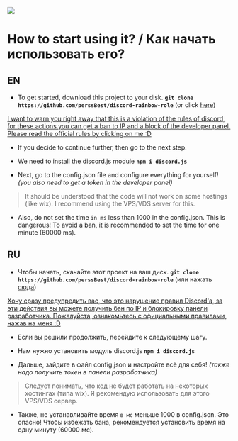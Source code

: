 ![](https://media.discordapp.net/attachments/739837049238192192/739841772292931594/90n5EphpyI.gif)

# How to start using it? / Как начать использовать его?

## EN

- To get started, download this project to your disk. **`git clone https://github.com/perssBest/discord-rainbow-role`** (or click [here](https://github.com/perssBest/discord-rainbow-role/archive/master.zip))

[I want to warn you right away that this is a violation of the rules of discord, for these actions you can get a ban to IP and a block of the developer panel. Please read the official rules by clicking on me :D](https://discordapp.com/terms)

- If you decide to continue further, then go to the next step.

- We need to install the discord.js module **`npm i discord.js`**

- Next, go to the сonfig.json file and configure everything for yourself! *(you also need to get a token in the developer panel)*

> It should be understood that the code will not work on some hostings (like wix). I recommend using the VPS/VDS server for this.

- Also, do not set the time `in ms` less than 1000 in the config.json. This is dangerous! To avoid a ban, it is recommended to set the time for one minute (60000 ms).

## RU

- Чтобы начать, скачайте этот проект на ваш диск. **`git clone https://github.com/perssBest/discord-rainbow-role`** (или нажать [сюда](https://github.com/perssBest/discord-rainbow-role/archive/master.zip))

[Хочу сразу предупредить вас, что это нарушение правил Discord'а, за эти действия вы можете получить бан по IP и блокировку панели разработчика. Пожалуйста, ознакомьтесь с официальными правилами, нажав на меня :D](https://discordapp.com/terms)

- Если вы решили продолжить, перейдите к следующему шагу.

- Нам нужно установить модуль discord.js **`npm i discord.js`**

- Дальше, зайдите в файл сonfig.json и настройте всё для себя! *(также надо получить токен в панели разработчика)*

> Следует понимать, что код не будет работать на некоторых хостингах (типа wix). Я рекомендую использовать для этого VPS/VDS сервер.

- Также, не устанавливайте время `в мс` меньше 1000 в config.json. Это опасно! Чтобы избежать бана, рекомендуется установить время на одну минуту (60000 мс).
